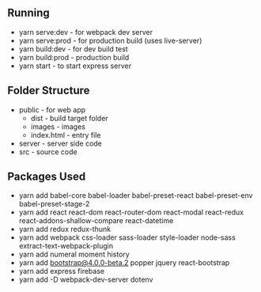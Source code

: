 ## Running
* yarn serve:dev - for webpack dev server
* yarn serve:prod - for production build (uses live-server)
* yarn build:dev - for dev build test
* yarn build:prod - production build
* yarn start - to start express server

## Folder Structure
* public - for web app
  * dist - build target folder
  * images - images
  * index.html - entry file
* server - server side code
* src - source code

## Packages Used
* yarn add babel-core babel-loader babel-preset-react babel-preset-env babel-preset-stage-2
* yarn add react react-dom react-router-dom react-modal react-redux react-addons-shallow-compare react-datetime
* yarn add redux redux-thunk
* yarn add webpack css-loader sass-loader style-loader node-sass extract-text-webpack-plugin
* yarn add numeral moment history
* yarn add bootstrap@4.0.0-beta.2 popper jquery react-bootstrap
* yarn add express firebase
* yarn add -D webpack-dev-server dotenv

